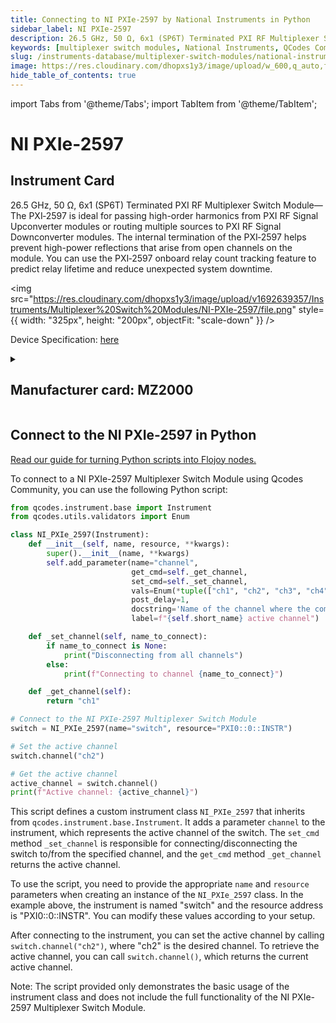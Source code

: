 ```yaml
---
title: Connecting to NI PXIe-2597 by National Instruments in Python
sidebar_label: NI PXIe-2597
description: 26.5 GHz, 50 Ω, 6x1 (SP6T) Terminated PXI RF Multiplexer Switch Module—The PXI‑2597 is ideal for passing high-order harmonics from PXI RF Signal Upconverter modules or routing multiple sources to PXI RF Signal Downconverter modules. The internal termination of the PXI‑2597 helps prevent high-power reflections that arise from open channels on the module. You can use the PXI‑2597 onboard relay count tracking feature to predict relay lifetime and reduce unexpected system downtime.
keywords: [multiplexer switch modules, National Instruments, QCodes Community]
slug: /instruments-database/multiplexer-switch-modules/national-instruments/ni-pxie-2597
image: https://res.cloudinary.com/dhopxs1y3/image/upload/w_600,q_auto,f_auto/v1692639357/Instruments/Multiplexer%20Switch%20Modules/NI-PXIe-2597/file.jpg
hide_table_of_contents: true
---
```


import Tabs from '@theme/Tabs';
import TabItem from '@theme/TabItem';

# NI PXIe-2597

## Instrument Card

<div className="flex">

<div>

26.5 GHz, 50 Ω, 6x1 (SP6T) Terminated PXI RF Multiplexer Switch Module—The PXI‑2597 is ideal for passing high-order harmonics from PXI RF Signal Upconverter modules or routing multiple sources to PXI RF Signal Downconverter modules. The internal termination of the PXI‑2597 helps prevent high-power reflections that arise from open channels on the module. You can use the PXI‑2597 onboard relay count tracking feature to predict relay lifetime and reduce unexpected system downtime.

</div>

<img src="https://res.cloudinary.com/dhopxs1y3/image/upload/v1692639357/Instruments/Multiplexer%20Switch%20Modules/NI-PXIe-2597/file.png" style={{ width: "325px", height: "200px", objectFit: "scale-down" }} />

</div>

<div className="flex text-center">

<p>Device Specification: <a target="\_blank" href="/instruments-database/all-instruments/">here</a></p>

</div>

<details style={{ marginTop: "15px"}}>
<summary><h2>Manufacturer card: MZ2000</h2></summary>

<img src="https://res.cloudinary.com/dhopxs1y3/image/upload/v1692806169/Instruments/Vendor%20Logos/National_Instruments.png" style={{ width: "100%", height: "170px",objectFit: "scale-down" }} />

A producer of automated test equipment and virtual instrumentation software. Common applications include data acquisition, instrument control and machine vision.

<ul>
  <li>Headquarters: Austin, Texas, USA</li>
  <li>Yearly Revenue (millions, USD): 1657.0</li>
  <li>Vendor Website: <a href="https://www.ni.com/en-ca.html">here</a></li>
</ul>
</details>

## Connect to the NI PXIe-2597 in Python

[Read our guide for turning Python scripts into Flojoy nodes.](https://docs.flojoy.ai/custom-nodes/creating-custom-node/)
<Tabs>

<TabItem value="Flojoy" label="Flojoy" className="flojoy-instrument-tabs">

<NodeCardCollection category='WIDGET2000' manufacturer='MZ2000'></NodeCardCollection>

</TabItem>
<TabItem value="QCodes Community" label="QCodes Community">

To connect to a NI PXIe-2597 Multiplexer Switch Module using Qcodes Community, you can use the following Python script:

```python
from qcodes.instrument.base import Instrument
from qcodes.utils.validators import Enum

class NI_PXIe_2597(Instrument):
    def __init__(self, name, resource, **kwargs):
        super().__init__(name, **kwargs)
        self.add_parameter(name="channel",
                           get_cmd=self._get_channel,
                           set_cmd=self._set_channel,
                           vals=Enum(*tuple(["ch1", "ch2", "ch3", "ch4", "ch5", "ch6", None])),
                           post_delay=1,
                           docstring='Name of the channel where the common "com" port is connected to',
                           label=f"{self.short_name} active channel")

    def _set_channel(self, name_to_connect):
        if name_to_connect is None:
            print("Disconnecting from all channels")
        else:
            print(f"Connecting to channel {name_to_connect}")

    def _get_channel(self):
        return "ch1"

# Connect to the NI PXIe-2597 Multiplexer Switch Module
switch = NI_PXIe_2597(name="switch", resource="PXI0::0::INSTR")

# Set the active channel
switch.channel("ch2")

# Get the active channel
active_channel = switch.channel()
print(f"Active channel: {active_channel}")
```

This script defines a custom instrument class `NI_PXIe_2597` that inherits from `qcodes.instrument.base.Instrument`. It adds a parameter `channel` to the instrument, which represents the active channel of the switch. The `set_cmd` method `_set_channel` is responsible for connecting/disconnecting the switch to/from the specified channel, and the `get_cmd` method `_get_channel` returns the active channel.

To use the script, you need to provide the appropriate `name` and `resource` parameters when creating an instance of the `NI_PXIe_2597` class. In the example above, the instrument is named "switch" and the resource address is "PXI0::0::INSTR". You can modify these values according to your setup.

After connecting to the instrument, you can set the active channel by calling `switch.channel("ch2")`, where "ch2" is the desired channel. To retrieve the active channel, you can call `switch.channel()`, which returns the current active channel.

Note: The script provided only demonstrates the basic usage of the instrument class and does not include the full functionality of the NI PXIe-2597 Multiplexer Switch Module.

</TabItem>
</Tabs>